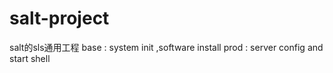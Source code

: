 # salt-project
salt的sls通用工程
base : system init ,software install
prod : server config and start shell
